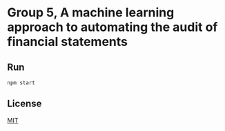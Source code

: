 # Group 5, A machine learning approach to automating the audit of financial statements

## Run
```
npm start
```

## License
[MIT](https://choosealicense.com/licenses/mit/)
